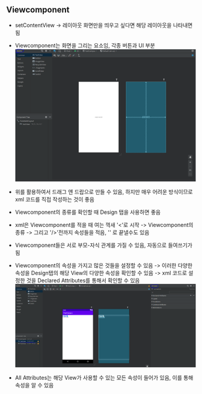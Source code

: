 ## Viewcomponent
- setContentView -> 레이아웃 화면만을 띄우고 싶다면 해당 레이아웃을 나타내면 됨
- Viewcomponent는 화면을 그리는 요소임, 각종 버튼과 UI 부분
![one](/img/Android/UI/Viewcomponent/first.png)

- 위를 활용하여서 드래그 앤 드랍으로 만들 수 있음, 하지만 매우 어려운 방식이므로 xml 코드를 직접 작성하는 것이 좋음
- Viewcomponent의 종류를 확인할 때 Design 탭을 사용하면 좋음
- xml은 Viewcomponent를 적을 때 여는 꺽새 '<'로 시작 -> Viewcomponent의 종류 -> 그리고 '/>'전까지 속성들을 적음, '</TextView>' 로 끝낼수도 있음
- Viewcomponent들은 서로 부모-자식 관계를 가질 수 있음, 자동으로 들여쓰기가 됨 
- Viewcomponent의 속성을 가지고 많은 것들을 설정할 수 있음 -> 이러한 다양한 속성을 Design탭의 해당 View의 다양한 속성을 확인할 수 있음 -> xml 코드로 설정한 것을 Declared Attributes를 통해서 확인할 수 있음
![two](/img/Android/UI/Viewcomponent/second.png)

- All Attributes는 해당 View가 사용할 수 있는 모든 속성이 들어가 있음, 이를 통해 속성을 알 수 있음
